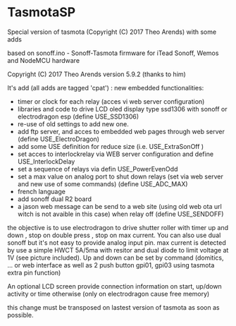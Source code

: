 # TasmotaSP
Special version of tasmota (Copyright (C) 2017  Theo Arends) with some adds

based on  sonoff.ino - Sonoff-Tasmota firmware for iTead Sonoff, Wemos and NodeMCU hardware

  Copyright (C) 2017  Theo Arends version 5.9.2 (thanks to him)
  
  It's add (all adds are tagged 'cpat') :
  new embedded functionalities:
  - timer or clock for each relay (acces vi web server configuration)
  - libraries and code to drive LCD oled display type ssd1306 with sonoff or electrodragon esp (define USE_SSD1306)
  - re-use of old settings to add new one.
  - add ftp server,  and acces to embedded web pages through web server (define USE_ElectroDragon)
  - add some USE definition for reduce size (i.e. USE_ExtraSonOff )
  - set acces to interlockrelay via WEB server configuration and define USE_InterlockDelay
  - set a sequence of relays via defin USE_PowerEvenOdd
  - set a max value on analog port to shut down relays (set via web server and new use of some commands) (define USE_ADC_MAX)	
  - french language 
  - add sonoff dual R2 board
  - a jason web message can be send to a web site (using old web ota url witch is not avaible in this case) when relay off (define        USE_SENDOFF)
  
  the objective is to use electrodragon to drive shutter roller with timer up and down , stop on double press , stop on max current.
  You can also use dual sonoff but it's not easy to provide analog input pin.
  max current is detected by use a simple HWCT 5A/5ma with resitor and dual diode to limit voltage at 1V (see picture included).
  Up and down can be set by command (domitics, ... or web interface as well as 2 push button gpi01, gpi03 using tasmota extra pin function)
 
 An optional LCD screen provide connection information on start, up/down activity or time otherwise (only on electrodragon cause free memory)
  
  this change must be transposed on lastest version of tasmota as soon as possible.
  
